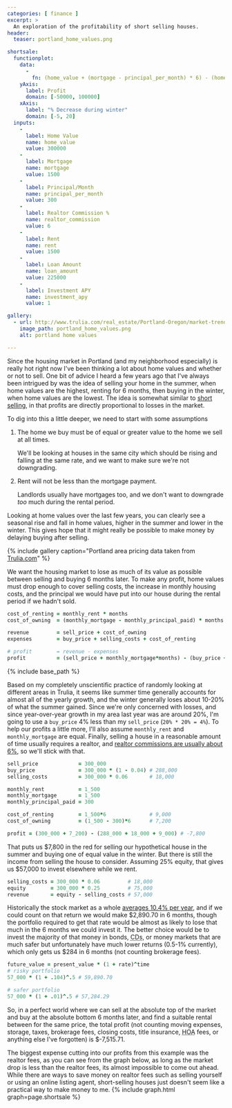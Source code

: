 ```yaml
---
categories: [ finance ]
excerpt: >
  An exploration of the profitability of short selling houses.
header:
  teaser: portland_home_values.png

shortsale:
  functionplot:
    data:
      -
        fn: (home_value + (mortgage - principal_per_month) * 6) - (home_value * (100 - x)/100 + home_value * realtor_commission/100 + rent * 6) + ((home_value - loan_amount) - home_value*realtor_commission/100)*(nthRoot(1+investment_apy/100, 2) - 1)
    yAxis:
      label: Profit
      domain: [-50000, 100000]
    xAxis:
      label: "% Decrease during winter"
      domain: [-5, 20]
  inputs:
    -
      label: Home Value
      name: home_value
      value: 300000
    -
      label: Mortgage
      name: mortgage
      value: 1500
    -
      label: Principal/Month
      name: principal_per_month
      value: 300
    -
      label: Realtor Commission %
      name: realtor_commission
      value: 6
    -
      label: Rent
      name: rent
      value: 1500
    -
      label: Loan Amount
      name: loan_amount
      value: 225000
    -
      label: Investment APY
      name: investment_apy
      value: 1

gallery:
  - url: http://www.trulia.com/real_estate/Portland-Oregon/market-trends/
    image_path: portland_home_values.png
    alt: portland home values 

---
```

Since the housing market in Portland (and my neighborhood especially) is really
hot right now I've been thinking a lot about home values and whether or not to sell.
One bit of advice I heard a few years ago that I've always been intrigued by was the
idea of selling your home in the summer, when home values are the highest, renting
for 6 months, then buying in the winter, when home values are the lowest. The idea is
somewhat similar to [short selling](https://en.wikipedia.org/wiki/Short_(finance)), 
in that profits are directly proportional to losses in the market.

To dig into this a little deeper, we need to start with some assumptions

  1. The home we buy must be of equal or greater value to the home we sell at all times.

     We'll be looking at houses in the same city which should be rising and falling
     at the same rate, and we want to make sure we're not downgrading.

  2. Rent will not be less than the mortgage payment.
  
     Landlords usually have mortgages too, and we don't want to downgrade _too_
     much during the rental period.

Looking at home values over the last few years, you can clearly see a seasonal rise and fall in home values,
higher in the summer and lower in the winter.  This gives hope that it might really
be possible to make money by delaying buying after selling.

{% include gallery caption="Portland area pricing data taken from [Trulia.com](http://www.trulia.com)" %}

We want the housing market to lose as much of its value as possible between selling and buying 6 months later.  To make any profit, home values must drop enough to cover selling costs, the increase in monthly housing costs, and the principal we would have put into our house during the rental period if we hadn't sold.

```ruby
cost_of_renting = monthly_rent * months
cost_of_owning  = (monthly_mortgage - monthly_principal_paid) * months

revenue         = sell_price + cost_of_owning
expenses        = buy_price + selling_costs + cost_of_renting

# profit        = revenue - expenses
profit          = (sell_price + monthly_mortgage*months) - (buy_price + selling_costs + monthly_rent*months - monthly_principal_paid*months)
```

{% include base_path %}

Based on my completely unscientific practice of randomly looking at different
areas in Trulia, it seems like summer time generally accounts for almost all of
the yearly growth, and the winter generally loses about 10-20% of what the
summer gained.  Since we're only concerned with losses, and since year-over-year
growth in my area last year was are around 20%, I'm going to use a `buy_price`
4% less than my `sell_price` (`20% * 20% = 4%`). To help our profits a little
more, I'll also assume `monthly_rent` and `monthly_mortgage` are equal.  Finally,
selling a house in a reasonable amount of time usually requires a realtor, and
[realtor commissions are usually about 6%](http://www.mortgagecalculator.biz/c/commissions.php), so we'll stick with that.

```ruby
sell_price             = 300_000
buy_price              = 300_000 * (1 - 0.04) # 288,000
selling_costs          = 300_000 * 0.06       # 18,000

monthly_rent           = 1_500
monthly_mortgage       = 1_500
monthly_principal_paid = 300

cost_of_renting        = 1_500*6              # 9,000
cost_of_owning         = (1_500 - 300)*6      # 7,200

profit = (300_000 + 7_200) - (288_000 + 18_000 + 9_000) # -7,800
```

That puts us $7,800 in the red for selling our hypothetical house in the summer and
buying one of equal value in the winter.  But there is still the income from selling
the house to consider.  Assuming 25% equity, that gives us $57,000 to invest elsewhere while we rent.

```ruby
selling_costs = 300_000 * 0.06         # 18,000
equity        = 300_000 * 0.25         # 75,000
revenue       = equity - selling_costs # 57,000
```

Historically the stock market as a whole [averages 10.4% per year](http://www.stockpickssystem.com/historical-rate-of-return/),
and if we could count on that return we would make $2,890.70 in 6 months, though
the portfolio required to get that rate would be almost as likely to lose
that much in the 6 months we could invest it.  The better choice would be to invest
the majority of that money in bonds, <abbr title="Certificates of Deposit">CDs</abbr>, or money markets that are much safer but
unfortunately have much lower returns (0.5-1% currently), which only gets us $284
in 6 months (not counting brokerage fees).

```ruby
future_value = present_value * (1 + rate)^time
# risky portfolio
57_000 * (1 + .104)^.5 # 59,890.70

# safer portfolio
57_000 * (1 + .01)^.5 # 57,284.29
```

So, in a perfect world where we can sell at the absolute top of the market and
buy at the absolute bottom 6 months later, and find a suitable rental between for
the same price, the total profit (not counting moving expenses, storage, taxes,
brokerage fees, closing costs, title insurance, <abbr title="Home Owner's Association">HOA</abbr> fees, or anything else I've
forgotten) is $-7,515.71.

The biggest expense cutting into our profits from this example was the realtor
fees, as you can see from the graph below, as long as the market drop is less
than the realtor fees, its almost impossible to come out ahead.  While there
are ways to save money on realtor fees such as selling yourself or using an
online listing agent, short-selling houses just doesn't seem like a practical
way to make money to me.
{% include graph.html graph=page.shortsale %}

